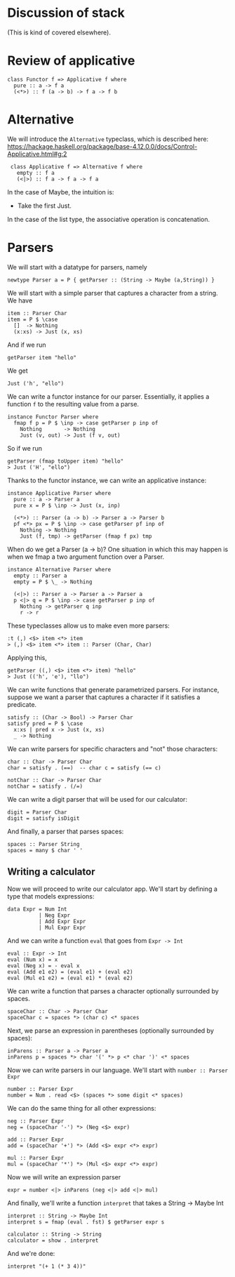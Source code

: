 # Discussion of stack

(This is kind of covered elsewhere).

# Review of applicative

```
class Functor f => Applicative f where
  pure :: a -> f a
  (<*>) :: f (a -> b) -> f a -> f b
```

# Alternative

We will introduce the `Alternative` typeclass, which is described here: https://hackage.haskell.org/package/base-4.12.0.0/docs/Control-Applicative.html#g:2

```
 class Applicative f => Alternative f where
   empty :: f a
   (<|>) :: f a -> f a -> f a
```

In the case of Maybe, the intuition is:

- Take the first Just.

In the case of the list type, the associative operation is concatenation.

# Parsers

We will start with a datatype for parsers, namely

```
newtype Parser a = P { getParser :: (String -> Maybe (a,String)) }
```

We will start with a simple parser that captures a character from a string.  We have

```
item :: Parser Char
item = P $ \case
  []  -> Nothing
  (x:xs) -> Just (x, xs)
```

And if we run
```
getParser item "hello"
```
We get
```
Just ('h', "ello")
```

We can write a functor instance for our parser.  Essentially, it applies a function `f` to the resulting value from a parse.

```
instance Functor Parser where
  fmap f p = P $ \inp -> case getParser p inp of
    Nothing       -> Nothing
    Just (v, out) -> Just (f v, out)
```

So if we run
```
getParser (fmap toUpper item) "hello"
> Just ('H', "ello")
```

Thanks to the functor instance, we can write an applicative instance:

```
instance Applicative Parser where
  pure :: a -> Parser a
  pure x = P $ \inp -> Just (x, inp)

  (<*>) :: Parser (a -> b) -> Parser a -> Parser b
  pf <*> px = P $ \inp -> case getParser pf inp of
    Nothing -> Nothing
    Just (f, tmp) -> getParser (fmap f px) tmp
```

When do we get a Parser (a -> b)?  One situation in which this may happen is when we fmap a two argument function over a Parser.

```
instance Alternative Parser where
  empty :: Parser a
  empty = P $ \_ -> Nothing

  (<|>) :: Parser a -> Parser a -> Parser a
  p <|> q = P $ \inp -> case getParser p inp of
    Nothing -> getParser q inp
    r -> r
```

These typeclasses allow us to make even more parsers:
```
:t (,) <$> item <*> item
> (,) <$> item <*> item :: Parser (Char, Char)
```
Applying this,
```
getParser ((,) <$> item <*> item) "hello"
> Just (('h', 'e'), "llo")
```

We can write functions that generate parametrized parsers.  For instance, suppose we want a parser that captures a character if it satisfies a predicate.
```
satisfy :: (Char -> Bool) -> Parser Char
satisfy pred = P $ \case
  x:xs | pred x -> Just (x, xs)
  _ -> Nothing
```

We can write parsers for specific characters and "not" those characters:
```
char :: Char -> Parser Char
char = satisfy . (==)  -- char c = satisfy (== c)

notChar :: Char -> Parser Char
notChar = satisfy . (/=)
```

We can write a digit parser that will be used for our calculator:

```
digit = Parser Char
digit = satisfy isDigit
```

And finally, a parser that parses spaces:
```
spaces :: Parser String
spaces = many $ char ' '
```

## Writing a calculator

Now we will proceed to write our calculator app.  We'll start by defining a type that models expressions:

```
data Expr = Num Int
          | Neg Expr
          | Add Expr Expr
          | Mul Expr Expr
```

And we can write a function `eval` that goes from `Expr -> Int`

```
eval :: Expr -> Int
eval (Num x) = x
eval (Neg x) = - eval x
eval (Add e1 e2) = (eval e1) + (eval e2)
eval (Mul e1 e2) = (eval e1) * (eval e2)
```

We can write a function that parses a character optionally surrounded by spaces.
```
spaceChar :: Char -> Parser Char
spaceChar c = spaces *> (char c) <* spaces
```

Next, we parse an expression in parentheses (optionally surrounded by spaces):
```
inParens :: Parser a -> Parser a
inParens p = spaces *> char '(' *> p <* char ')' <* spaces
```

Now we can write parsers in our language.  We'll start with `number :: Parser Expr`

```
number :: Parser Expr
number = Num . read <$> (spaces *> some digit <* spaces)
```

We can do the same thing for all other expressions:

```
neg :: Parser Expr
neg = (spaceChar '-') *> (Neg <$> expr)

add :: Parser Expr
add = (spaceChar '+') *> (Add <$> expr <*> expr)

mul :: Parser Expr
mul = (spaceChar '*') *> (Mul <$> expr <*> expr)
```

Now we will write an expression parser
```
expr = number <|> inParens (neg <|> add <|> mul)
```

And finally, we'll write a function `interpret` that takes a String -> Maybe Int
```
interpret :: String -> Maybe Int
interpret s = fmap (eval . fst) $ getParser expr s

calculator :: String -> String
calculator = show . interpret
```

And we're done:
```
interpret "(+ 1 (* 3 4))"
```

